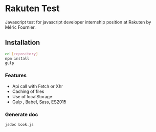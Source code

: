 # Rakuten Test

Javascript test for javascript developer internship position at Rakuten by Méric Fournier.

## Installation
```bash
cd [repository]
npm install
gulp
```

### Features

- Api call with Fetch or Xhr
- Caching of files
- Use of localStorage
- Gulp , Babel, Sass, ES2015

### Generate doc
```bash
jsdoc book.js
```
